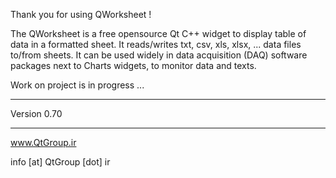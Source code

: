 Thank you for using QWorksheet !

The QWorksheet is a free opensource Qt C++ widget to display table of data in a formatted sheet. 
It reads/writes txt, csv, xls, xlsx, ... data files to/from sheets. 
It can be used widely in data acquisition (DAQ) software packages next to Charts widgets, to monitor data and texts.

Work on project is in progress ...

-----------------------------------------------------------------
Version 0.70

-----------------------------------------------------------------

www.QtGroup.ir

info [at] QtGroup [dot] ir
